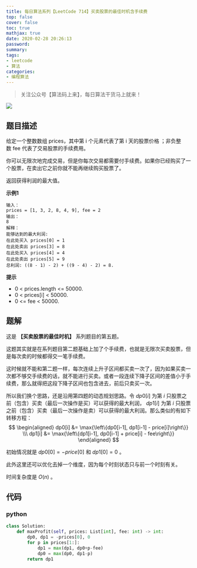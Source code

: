 ```yaml
---
title: 每日算法系列【LeetCode 714】买卖股票的最佳时机含手续费
top: false
cover: false
toc: true
mathjax: true
date: 2020-02-28 20:26:13
password:
summary:
tags:
- leetcode
- 算法
categories:
- 编程算法
---
```


> 关注公众号【算法码上来】，每日算法干货马上就来！

![](/medias/contact.jpg)

## 题目描述
给定一个整数数组 prices，其中第 i 个元素代表了第 i 天的股票价格 ；非负整数 fee 代表了交易股票的手续费用。

你可以无限次地完成交易，但是你每次交易都需要付手续费。如果你已经购买了一个股票，在卖出它之前你就不能再继续购买股票了。

返回获得利润的最大值。

**示例1**
```text
输入：
prices = [1, 3, 2, 8, 4, 9], fee = 2
输出：
8
解释：
能够达到的最大利润:  
在此处买入 prices[0] = 1
在此处卖出 prices[3] = 8
在此处买入 prices[4] = 4
在此处卖出 prices[5] = 9
总利润: ((8 - 1) - 2) + ((9 - 4) - 2) = 8.
```

**提示**
* 0 < prices.length <= 50000.
* 0 < prices[i] < 50000.
* 0 <= fee < 50000.

## 题解
这是 **【买卖股票的最佳时机】** 系列题目的第五题。

这题其实就是在系列题目第二题基础上加了个手续费，也就是无限次买卖股票，但是每次卖的时候都得交一笔手续费。

这时候就不能和第二题一样，每次连续上升子区间都买卖一次了，因为如果买卖一次都不够交手续费的话，就不能进行买卖。或者一段连续下降子区间的差值小于手续费，那么就得把这段下降子区间也包含进去，前后只卖买一次。

所以我们换个思路，还是沿用第四题的动态规划思路。令 $dp0[i]$ 为第 $i$ 只股票之前（包含）买卖（最后一次操作是买）可以获得的最大利润， $dp1[i]$ 为第 $i$ 只股票之前（包含）买卖（最后一次操作是卖）可以获得的最大利润。那么类似的有如下转移方程：
$$
\begin{aligned}
dp0[i] &= \max{\left\{dp0[i-1], dp1[i-1] - price[i]\right\}} \\\
dp1[i] &= \max{\left\{dp1[i-1], dp0[i-1] + price[i] - fee\right\}}
\end{aligned}
$$

初始情况就是 $dp0[0] = -price[0]$ 和 $dp1[0] = 0$ 。

此外这里还可以优化去掉一个维度，因为每个时刻状态只与前一个时刻有关。

时间复杂度是 $O(n)$ 。

## 代码
### python
```python
class Solution:
    def maxProfit(self, prices: List[int], fee: int) -> int:
        dp0, dp1 = -prices[0], 0
        for p in prices[1:]:
            dp1 = max(dp1, dp0+p-fee)
            dp0 = max(dp0, dp1-p)
        return dp1
```